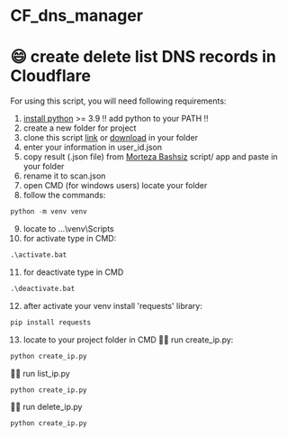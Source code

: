 # CF_dns_manager
:smile: create delete list DNS records in Cloudflare
========================
For using this script, you will need following requirements:
1. [install python](https://www.python.org/downloads/) >= 3.9 :bangbang: add python to your PATH :bangbang:
2. create a new folder for project
3. clone this script [link](https://github.com/ImanMontajabi/CF_dns_manager.git) or [download](https://github.com/ImanMontajabi/CF_dns_manager/archive/refs/heads/main.zip) in your folder
4. enter your information in user_id.json
5. copy result (.json file) from [Morteza Bashsiz](https://github.com/MortezaBashsiz/CFScanner) script/ app and paste in your folder
6. rename it to scan.json
7. open CMD (for windows users) locate your folder
8. follow the commands:
```python
python -m venv venv
```
9. locate to ...\venv\Scripts
10. for activate type in CMD:
```cmd
.\activate.bat
```
11. for deactivate type in CMD
```cmd
.\deactivate.bat
```
12. after activate your venv install 'requests' library:
```python
pip install requests
```
13. locate to your project folder in CMD 
:running_man: run create_ip.py:
```python
python create_ip.py
```
:running_man: run list_ip.py
```python
python create_ip.py
```
:running_man: run delete_ip.py
```python
python create_ip.py
```
